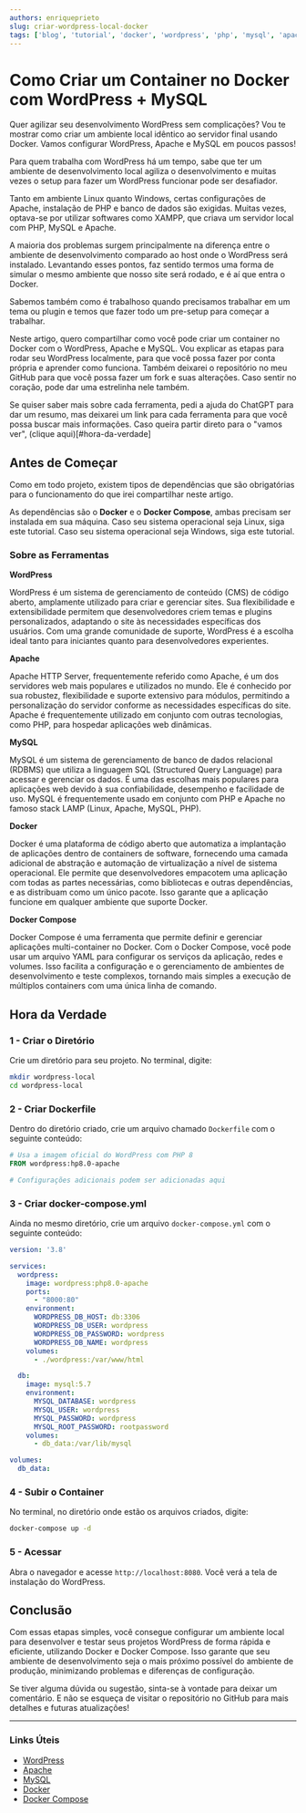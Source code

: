 ```yaml
---
authors: enriqueprieto
slug: criar-wordpress-local-docker
tags: ['blog', 'tutorial', 'docker', 'wordpress', 'php', 'mysql', 'apache', 'github']
---
```


# Como Criar um Container no Docker com WordPress + MySQL

Quer agilizar seu desenvolvimento WordPress sem complicações? Vou te mostrar como criar um ambiente local idêntico ao servidor final usando Docker. Vamos configurar WordPress, Apache e MySQL em poucos passos!

<!--truncate--> 

Para quem trabalha com WordPress há um tempo, sabe que ter um ambiente de desenvolvimento local agiliza o desenvolvimento e muitas vezes o setup para fazer um WordPress funcionar pode ser desafiador.

Tanto em ambiente Linux quanto Windows, certas configurações de Apache, instalação de PHP e banco de dados são exigidas. Muitas vezes, optava-se por utilizar softwares como XAMPP, que criava um servidor local com PHP, MySQL e Apache.

A maioria dos problemas surgem principalmente na diferença entre o ambiente de desenvolvimento comparado ao host onde o WordPress será instalado. Levantando esses pontos, faz sentido termos uma forma de simular o mesmo ambiente que nosso site será rodado, e é aí que entra o Docker.

Sabemos também como é trabalhoso quando precisamos trabalhar em um tema ou plugin e temos que fazer todo um pre-setup para começar a trabalhar.

Neste artigo, quero compartilhar como você pode criar um container no Docker com o WordPress, Apache e MySQL. Vou explicar as etapas para rodar seu WordPress localmente, para que você possa fazer por conta própria e aprender como funciona. Também deixarei o repositório no meu GitHub para que você possa fazer um fork e suas alterações. Caso sentir no coração, pode dar uma estrelinha nele também.

Se quiser saber mais sobre cada ferramenta, pedi a ajuda do ChatGPT para dar um resumo, mas deixarei um link para cada ferramenta para que você possa buscar mais informações. Caso queira partir direto para o "vamos ver", (clique aqui)[#hora-da-verdade]

## Antes de Começar

Como em todo projeto, existem tipos de dependências que são obrigatórias para o funcionamento do que irei compartilhar neste artigo.

As dependências são o **Docker** e o **Docker Compose**, ambas precisam ser instalada em sua máquina. Caso seu sistema operacional seja Linux, siga este tutorial. Caso seu sistema operacional seja Windows, siga este tutorial.

### Sobre as Ferramentas

**WordPress**

WordPress é um sistema de gerenciamento de conteúdo (CMS) de código aberto, amplamente utilizado para criar e gerenciar sites. Sua flexibilidade e extensibilidade permitem que desenvolvedores criem temas e plugins personalizados, adaptando o site às necessidades específicas dos usuários. Com uma grande comunidade de suporte, WordPress é a escolha ideal tanto para iniciantes quanto para desenvolvedores experientes.

**Apache** 

Apache HTTP Server, frequentemente referido como Apache, é um dos servidores web mais populares e utilizados no mundo. Ele é conhecido por sua robustez, flexibilidade e suporte extensivo para módulos, permitindo a personalização do servidor conforme as necessidades específicas do site. Apache é frequentemente utilizado em conjunto com outras tecnologias, como PHP, para hospedar aplicações web dinâmicas.

**MySQL** 

MySQL é um sistema de gerenciamento de banco de dados relacional (RDBMS) que utiliza a linguagem SQL (Structured Query Language) para acessar e gerenciar os dados. É uma das escolhas mais populares para aplicações web devido à sua confiabilidade, desempenho e facilidade de uso. MySQL é frequentemente usado em conjunto com PHP e Apache no famoso stack LAMP (Linux, Apache, MySQL, PHP).

**Docker**

Docker é uma plataforma de código aberto que automatiza a implantação de aplicações dentro de containers de software, fornecendo uma camada adicional de abstração e automação de virtualização a nível de sistema operacional. Ele permite que desenvolvedores empacotem uma aplicação com todas as partes necessárias, como bibliotecas e outras dependências, e as distribuam como um único pacote. Isso garante que a aplicação funcione em qualquer ambiente que suporte Docker.

**Docker Compose** 

Docker Compose é uma ferramenta que permite definir e gerenciar aplicações multi-container no Docker. Com o Docker Compose, você pode usar um arquivo YAML para configurar os serviços da aplicação, redes e volumes. Isso facilita a configuração e o gerenciamento de ambientes de desenvolvimento e teste complexos, tornando mais simples a execução de múltiplos containers com uma única linha de comando.

## Hora da Verdade

### 1 - Criar o Diretório

Crie um diretório para seu projeto. No terminal, digite:

```sh
mkdir wordpress-local
cd wordpress-local
```

### 2 - Criar Dockerfile

Dentro do diretório criado, crie um arquivo chamado `Dockerfile` com o seguinte conteúdo:

```Dockerfile
# Usa a imagem oficial do WordPress com PHP 8
FROM wordpress:hp8.0-apache

# Configurações adicionais podem ser adicionadas aqui

```

### 3 - Criar docker-compose.yml

Ainda no mesmo diretório, crie um arquivo `docker-compose.yml` com o seguinte conteúdo:

```yaml
version: '3.8'

services:
  wordpress:
    image: wordpress:php8.0-apache
    ports:
      - "8000:80"
    environment:
      WORDPRESS_DB_HOST: db:3306
      WORDPRESS_DB_USER: wordpress
      WORDPRESS_DB_PASSWORD: wordpress
      WORDPRESS_DB_NAME: wordpress
    volumes:
      - ./wordpress:/var/www/html

  db:
    image: mysql:5.7
    environment:
      MYSQL_DATABASE: wordpress
      MYSQL_USER: wordpress
      MYSQL_PASSWORD: wordpress
      MYSQL_ROOT_PASSWORD: rootpassword
    volumes:
      - db_data:/var/lib/mysql

volumes:
  db_data:
```

### 4 - Subir o Container

No terminal, no diretório onde estão os arquivos criados, digite:

```sh
docker-compose up -d
```

### 5 - Acessar

Abra o navegador e acesse `http://localhost:8080`. Você verá a tela de instalação do WordPress.

## Conclusão

Com essas etapas simples, você consegue configurar um ambiente local para desenvolver e testar seus projetos WordPress de forma rápida e eficiente, utilizando Docker e Docker Compose. Isso garante que seu ambiente de desenvolvimento seja o mais próximo possível do ambiente de produção, minimizando problemas e diferenças de configuração.

Se tiver alguma dúvida ou sugestão, sinta-se à vontade para deixar um comentário. E não se esqueça de visitar o repositório no GitHub para mais detalhes e futuras atualizações!

---

### Links Úteis

- [WordPress](https://wordpress.org)
- [Apache](https://httpd.apache.org)
- [MySQL](https://www.mysql.com)
- [Docker](https://www.docker.com)
- [Docker Compose](https://docs.docker.com/compose/)
